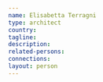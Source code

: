 ```yaml
---
name: Elisabetta Terragni
type: architect
country:
tagline:
description:
related-persons:
connections:
layout: person
---
```

